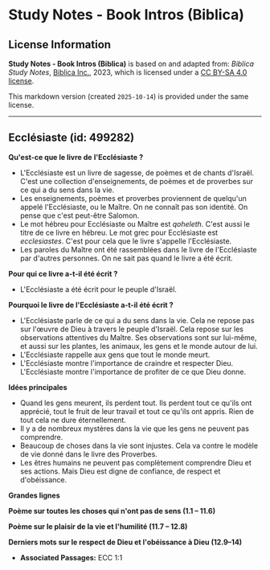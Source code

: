 # Study Notes - Book Intros (Biblica)

## License Information

**Study Notes - Book Intros (Biblica)** is based on and adapted from: _Biblica Study Notes_, [Biblica Inc.](https://www.biblica.com/), 2023, which is licensed under a [CC BY-SA 4.0 license](https://creativecommons.org/licenses/by-sa/4.0/legalcode.en).

This markdown version (created `2025-10-14`) is provided under the same license.



--------------------------------

## Ecclésiaste (id: 499282)

**Qu'est\-ce que le livre de** **l'Ecclésiaste ?**

* L'Ecclésiaste est un livre de sagesse, de poèmes et de chants d'Israël. C'est une collection d'enseignements, de poèmes et de proverbes sur ce qui a du sens dans la vie.
* Les enseignements, poèmes et proverbes proviennent de quelqu'un appelé l'Ecclésiaste, ou le Maître. On ne connaît pas son identité. On pense que c'est peut\-être Salomon.
* Le mot hébreu pour Ecclésiaste ou Maître est *qoheleth*. C'est aussi le titre de ce livre en hébreu. Le mot grec pour Ecclésiaste est *ecclesiastes*. C'est pour cela que le livre s'appelle l'Ecclésiaste.
* Les paroles du Maître ont été rassemblées dans le livre de l'Ecclésiaste par d'autres personnes. On ne sait pas quand le livre a été écrit.

**Pour qui ce livre a\-t\-il été écrit ?**

* L'Ecclésiaste a été écrit pour le peuple d'Israël.

**Pourquoi le livre de l'Ecclésiaste a\-t\-il été écrit ?**

* L'Ecclésiaste parle de ce qui a du sens dans la vie. Cela ne repose pas sur l'œuvre de Dieu à travers le peuple d'Israël. Cela repose sur les observations attentives du Maître. Ses observations sont sur lui\-même, et aussi sur les plantes, les animaux, les gens et le monde autour de lui.
* L'Ecclésiaste rappelle aux gens que tout le monde meurt.
* L'Ecclésiaste montre l'importance de craindre et respecter Dieu. L'Ecclésiaste montre l'importance de profiter de ce que Dieu donne.

**Idées principales**

* Quand les gens meurent, ils perdent tout. Ils perdent tout ce qu'ils ont apprécié, tout le fruit de leur travail et tout ce qu'ils ont appris. Rien de tout cela ne dure éternellement.
* Il y a de nombreux mystères dans la vie que les gens ne peuvent pas comprendre.
* Beaucoup de choses dans la vie sont injustes. Cela va contre le modèle de vie donné dans le livre des Proverbes.
* Les êtres humains ne peuvent pas complètement comprendre Dieu et ses actions. Mais Dieu est digne de confiance, de respect et d'obéissance.

**Grandes lignes**

**Poème sur toutes les choses qui n'ont pas de sens (1\.1 – 11\.6\)**

**Poème sur le plaisir de la vie et l'humilité (11\.7 – 12\.8\)**

**Derniers mots sur le respect de Dieu et l'obéissance à Dieu (12\.9–14\)**

* **Associated Passages:** ECC 1:1

